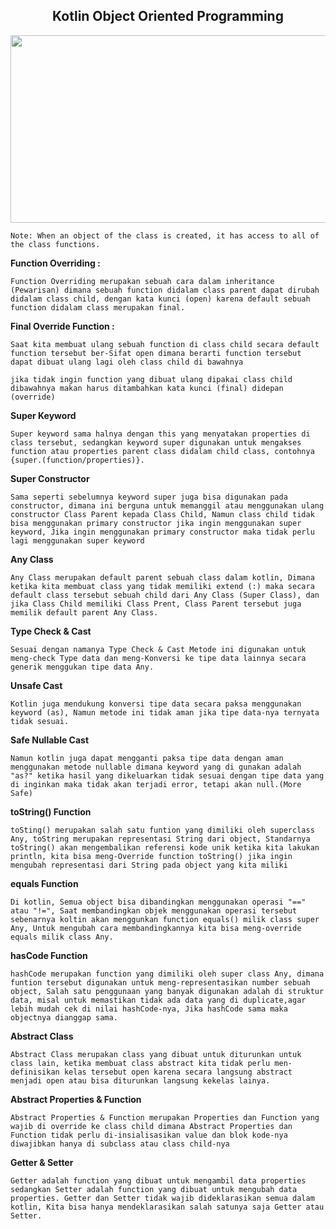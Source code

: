 <h2 align="center">Kotlin Object Oriented Programming</h2>
<p align="center"><img src="https://developer.android.com/static/images/cluster-illustrations/kotlin-hero.svg" alt="" width="750" height="300"></p>

`Note: When an object of the class is created, it has access to all of the class functions.`


**Function Overriding :**

`Function Overriding merupakan sebuah cara dalam inheritance (Pewarisan) dimana sebuah function didalam class parent dapat dirubah didalam class child, dengan kata kunci (open) karena default sebuah function didalam class merupakan final.`


**Final Override Function :**

`Saat kita membuat ulang sebuah function di class child secara default function tersebut ber-Sifat open dimana berarti function tersebut dapat dibuat ulang lagi oleh class child di bawahnya `

`jika tidak ingin function yang dibuat ulang dipakai class child dibawahnya makan harus ditambahkan kata kunci (final) didepan (override)`

**Super Keyword**

`Super keyword sama halnya dengan this yang menyatakan properties di class tersebut, sedangkan keyword super digunakan untuk mengakses function atau properties parent class didalam child class, contohnya {super.(function/properties)}.`


**Super Constructor**

`Sama seperti sebelumnya keyword super juga bisa digunakan pada constructor, dimana ini berguna untuk memanggil atau menggunakan ulang constructor Class Parent kepada Class Child, Namun class child tidak bisa menggunakan primary constructor jika ingin menggunakan super keyword, Jika ingin menggunakan primary constructor maka tidak perlu lagi menggunakan super keyword`

**Any Class**

`Any Class merupakan default parent sebuah class dalam kotlin, Dimana ketika kita membuat class yang tidak memiliki extend (:) maka secara default class tersebut sebuah child dari Any Class (Super Class), dan jika Class Child memiliki Class Prent, Class Parent tersebut juga memilik default parent Any Class.`

**Type Check & Cast**

`Sesuai dengan namanya Type Check & Cast Metode ini digunakan untuk meng-check Type data dan meng-Konversi ke tipe data lainnya secara generik menggukan tipe data Any.`

**Unsafe Cast**

`Kotlin juga mendukung konversi tipe data secara paksa menggunakan keyword (as), Namun metode ini tidak aman jika tipe data-nya ternyata tidak sesuai.`

**Safe Nullable Cast**

`Namun kotlin juga dapat mengganti paksa tipe data dengan aman menggunakan metode nullable dimana keyword yang di gunakan adalah "as?" ketika hasil yang dikeluarkan tidak sesuai dengan tipe data yang di inginkan maka tidak akan terjadi error, tetapi akan null.(More Safe)`

**toString() Function**

`toSting() merupakan salah satu funtion yang dimiliki oleh superclass Any, toString merupakan representasi String dari object, Standarnya toString() akan mengembalikan referensi kode unik ketika kita lakukan println, kita bisa meng-Override function toString() jika ingin mengubah representasi dari String pada object yang kita miliki`

**equals Function**

`Di kotlin, Semua object bisa dibandingkan menggunakan operasi "==" atau "!=", Saat membandingkan objek menggunakan operasi tersebut sebenarnya koltin akan menggunkan function equals() milik class super Any, Untuk mengubah cara membandingkannya kita bisa meng-override equals milik class Any.`

**hasCode Function**

`hashCode merupakan function yang dimiliki oleh super class Any, dimana funtion tersebut digunakan untuk meng-representasikan number sebuah object, Salah satu penggunaan yang banyak digunakan adalah di struktur data, misal untuk memastikan tidak ada data yang di duplicate,agar lebih mudah cek di nilai hashCode-nya, Jika hashCode sama maka objectnya dianggap sama.` 

**Abstract Class**

`Abstract Class merupakan class yang dibuat untuk diturunkan untuk class lain, ketika membuat class abstract kita tidak perlu men-definisikan kelas tersebut open karena secara langsung abstract menjadi open atau bisa diturunkan langsung kekelas lainya.`

**Abstract Properties & Function**

`Abstract Properties & Function merupakan Properties dan Function yang wajib di override ke class child dimana Abstract Properties dan Function tidak perlu di-insialisasikan value dan blok kode-nya diwajibkan hanya di subclass atau class child-nya`

**Getter & Setter**

`Getter adalah function yang dibuat untuk mengambil data properties sedangkan Setter adalah function yang dibuat untuk mengubah data properties.
Getter dan Setter tidak wajib dideklarasikan semua dalam kotlin, Kita bisa hanya mendeklarasikan salah satunya saja Getter atau Setter.`